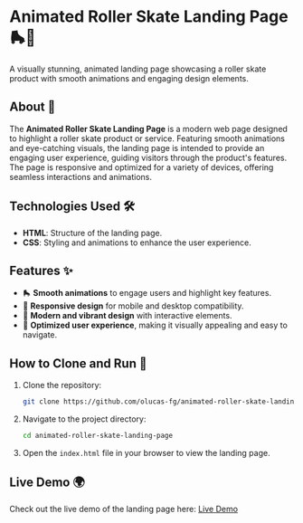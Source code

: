 # Animated Roller Skate Landing Page 🛼🎨

A visually stunning, animated landing page showcasing a roller skate product with smooth animations and engaging design elements.

## About 📖

The **Animated Roller Skate Landing Page** is a modern web page designed to highlight a roller skate product or service. Featuring smooth animations and eye-catching visuals, the landing page is intended to provide an engaging user experience, guiding visitors through the product's features. The page is responsive and optimized for a variety of devices, offering seamless interactions and animations.

## Technologies Used 🛠️

- **HTML**: Structure of the landing page.
- **CSS**: Styling and animations to enhance the user experience.

## Features ✨

- 🛼 **Smooth animations** to engage users and highlight key features.
- 📱 **Responsive design** for mobile and desktop compatibility.
- 🎨 **Modern and vibrant design** with interactive elements.
- 🚀 **Optimized user experience**, making it visually appealing and easy to navigate.

## How to Clone and Run 🚀

1. Clone the repository:
   ```bash
   git clone https://github.com/olucas-fg/animated-roller-skate-landing-page.git
   ```
2. Navigate to the project directory:
   ```bash
   cd animated-roller-skate-landing-page
   ```
3. Open the `index.html` file in your browser to view the landing page.

## Live Demo 🌍

Check out the live demo of the landing page here: [Live Demo](https://olucas-fg.github.io/animated-roller-skate-landing-page/)
